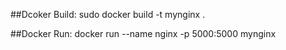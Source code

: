 ##Dcoker Build:
    sudo docker build -t mynginx .
   
##Docker Run:
    docker run --name nginx -p 5000:5000 mynginx